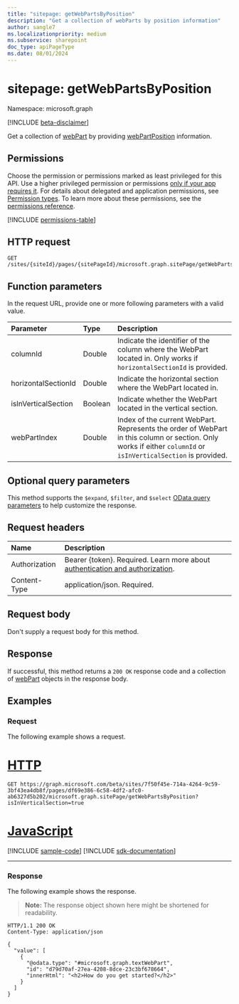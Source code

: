 ```yaml
---
title: "sitepage: getWebPartsByPosition"
description: "Get a collection of webParts by position information"
author: sangle7
ms.localizationpriority: medium
ms.subservice: sharepoint
doc_type: apiPageType
ms.date: 08/01/2024
---
```


# sitepage: getWebPartsByPosition

Namespace: microsoft.graph

[!INCLUDE [beta-disclaimer](../../includes/beta-disclaimer.md)]

Get a collection of [webPart](../resources/webpart.md) by providing [webPartPosition](../resources/webpartposition.md) information.

## Permissions

Choose the permission or permissions marked as least privileged for this API. Use a higher privileged permission or permissions [only if your app requires it](/graph/permissions-overview#best-practices-for-using-microsoft-graph-permissions). For details about delegated and application permissions, see [Permission types](/graph/permissions-overview#permission-types). To learn more about these permissions, see the [permissions reference](/graph/permissions-reference).

<!-- { "blockType": "permissions", "name": "sitepage_getwebpartsbyposition" } -->
[!INCLUDE [permissions-table](../includes/permissions/sitepage-getwebpartsbyposition-permissions.md)]

## HTTP request

<!-- {
  "blockType": "ignored"
}
-->

```http
GET /sites/{siteId}/pages/{sitePageId}/microsoft.graph.sitePage/getWebPartsByPosition
```

## Function parameters

In the request URL, provide one or more following parameters with a valid value.

| Parameter           | Type    | Description                                                                                                                                                    |
| :------------------ | :------ | :------------------------------------------------------------------------------------------------------------------------------------------------------------- |
| columnId            | Double  | Indicate the identifier of the column where the WebPart located in. Only works if `horizontalSectionId` is provided.                                           |
| horizontalSectionId | Double  | Indicate the horizontal section where the WebPart located in.                                                                                                  |
| isInVerticalSection | Boolean | Indicate whether the WebPart located in the vertical section.                                                                                                  |
| webPartIndex        | Double  | Index of the current WebPart. Represents the order of WebPart in this column or section. Only works if either `columnId` or `isInVerticalSection` is provided. |

## Optional query parameters

This method supports the  `$expand`, `$filter`, and `$select` [OData query parameters](/graph/query-parameters) to help customize the response.

## Request headers

| Name          | Description                 |
| :------------ | :-------------------------- |
|Authorization|Bearer {token}. Required. Learn more about [authentication and authorization](/graph/auth/auth-concepts).|
| Content-Type  | application/json. Required. |

## Request body

Don't supply a request body for this method.

## Response

If successful, this method returns a `200 OK` response code and a collection of [webPart](../resources/webpart.md) objects in the response body.

## Examples

### Request

The following example shows a request.


# [HTTP](#tab/http)
<!-- {
  "blockType": "request",
  "name": "get_webparts_by_position"
}
-->

```msgraph-interactive
GET https://graph.microsoft.com/beta/sites/7f50f45e-714a-4264-9c59-3bf43ea4db8f/pages/df69e386-6c58-4df2-afc0-ab6327d5b202/microsoft.graph.sitePage/getWebPartsByPosition?isInVerticalSection=true
```

# [JavaScript](#tab/javascript)
[!INCLUDE [sample-code](../includes/snippets/javascript/get-webparts-by-position-javascript-snippets.md)]
[!INCLUDE [sdk-documentation](../includes/snippets/snippets-sdk-documentation-link.md)]

---

### Response

The following example shows the response.

> **Note:** The response object shown here might be shortened for readability.

<!-- {
  "blockType": "response",
  "truncated": true,
  "@odata.type": "Collection(microsoft.graph.webPart)"
}
-->

```http
HTTP/1.1 200 OK
Content-Type: application/json

{
  "value": [
    {
      "@odata.type": "#microsoft.graph.textWebPart",
      "id": "d79d70af-27ea-4208-8dce-23c3bf678664",
      "innerHtml": "<h2>How do you get started?</h2>"
    }
  ]
}
```
